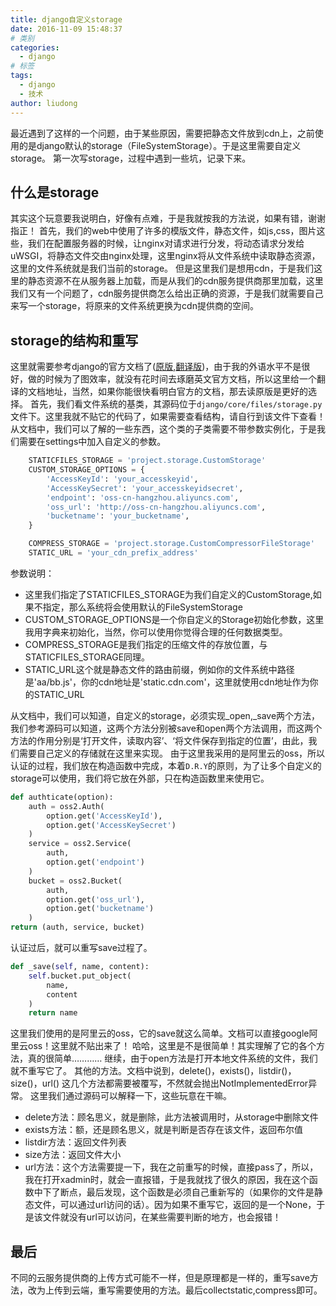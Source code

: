 ```yaml
---
title: django自定义storage
date: 2016-11-09 15:48:37
# 类别
categories:
  - django
# 标签
tags:
  - django
  - 技术
author: liudong
---
```

最近遇到了这样的一个问题，由于某些原因，需要把静态文件放到cdn上，之前使用的是django默认的storage（FileSystemStorage）。于是这里需要自定义storage。
第一次写storage，过程中遇到一些坑，记录下来。
<!--more-->
## 什么是storage
其实这个玩意要我说明白，好像有点难，于是我就按我的方法说，如果有错，谢谢指正！
首先，我们的web中使用了许多的模版文件，静态文件，如js,css，图片这些，我们在配置服务器的时候，让nginx对请求进行分发，将动态请求分发给uWSGI，将静态文件交由nginx处理，这里nginx将从文件系统中读取静态资源，这里的文件系统就是我们当前的storage。
但是这里我们是想用cdn，于是我们这里的静态资源不在从服务器上加载，而是从我们的cdn服务提供商那里加载，这里我们又有一个问题了，cdn服务提供商怎么给出正确的资源，于是我们就需要自己来写一个storage，将原来的文件系统更换为cdn提供商的空间。
## storage的结构和重写
这里就需要参考django的官方文档了([原版](https://docs.djangoproject.com/en/1.9/howto/custom-file-storage/),[翻译版](http://python.usyiyi.cn/django/howto/custom-file-storage.html))，由于我的外语水平不是很好，做的时候为了图效率，就没有花时间去琢磨英文官方文档，所以这里给一个翻译的文档地址，当然，如果你能很快看明白官方的文档，那去读原版是更好的选择。
首先，我们看文件系统的基类，其源码位于`django/core/files/storage.py`文件下。这里我就不贴它的代码了，如果需要查看结构，请自行到该文件下查看！
从文档中，我们可以了解的一些东西，这个类的子类需要不带参数实例化，于是我们需要在settings中加入自定义的参数。
``` python
    STATICFILES_STORAGE = 'project.storage.CustomStorage'
    CUSTOM_STORAGE_OPTIONS = {
        'AccessKeyId': 'your_accesskeyid',
        'AccessKeySecret': 'your_accesskeyidsecret',
        'endpoint': 'oss-cn-hangzhou.aliyuncs.com',
        'oss_url': 'http://oss-cn-hangzhou.aliyuncs.com',
        'bucketname': 'your_bucketname',
    }

    COMPRESS_STORAGE = 'project.storage.CustomCompressorFileStorage'
    STATIC_URL = 'your_cdn_prefix_address'
```
参数说明：
- 这里我们指定了STATICFILES_STORAGE为我们自定义的CustomStorage,如果不指定，那么系统将会使用默认的FileSystemStorage
- CUSTOM_STORAGE_OPTIONS是一个你自定义的Storage初始化参数，这里我用字典来初始化，当然，你可以使用你觉得合理的任何数据类型。
- COMPRESS_STORAGE是我们指定的压缩文件的存放位置，与STATICFILES_STORAGE同理。
- STATIC_URL这个就是静态文件的路由前缀，例如你的文件系统中路径是'aa/bb.js'，你的cdn地址是'static.cdn.com'，这里就使用cdn地址作为你的STATIC_URL

从文档中，我们可以知道，自定义的storage，必须实现_open,_save两个方法，我们参考源码可以知道，这两个方法分别被save和open两个方法调用，而这两个方法的作用分别是‘打开文件，读取内容’、‘将文件保存到指定的位置’，由此，我们需要自己定义的存储就在这里来实现。
由于这里我采用的是阿里云的oss，所以认证的过程，我们放在构造函数中完成，本着`D.R.Y`的原则，为了让多个自定义的storage可以使用，我们将它放在外部，只在构造函数里来使用它。
``` python
def authticate(option):
    auth = oss2.Auth(
        option.get('AccessKeyId'),
        option.get('AccessKeySecret')
    )
    service = oss2.Service(
        auth,
        option.get('endpoint')
    )
    bucket = oss2.Bucket(
        auth,
        option.get('oss_url'),
        option.get('bucketname')
    )
return (auth, service, bucket)
```
认证过后，就可以重写save过程了。
``` python
def _save(self, name, content):
    self.bucket.put_object(
        name,
        content
    )
    return name
```
这里我们使用的是阿里云的oss，它的save就这么简单。文档可以直接google阿里云oss！这里就不贴出来了！
哈哈，这里是不是很简单！其实理解了它的各个方法，真的很简单…………
继续，由于open方法是打开本地文件系统的文件，我们就不重写它了。
其他的方法。文档中说到，delete()，exists()，listdir()，size()，url() 这几个方法都需要被覆写，不然就会抛出NotImplementedError异常。
这里我们通过源码可以解释一下，这些玩意在干嘛。
- delete方法：顾名思义，就是删除，此方法被调用时，从storage中删除文件
- exists方法：额，还是顾名思义，就是判断是否存在该文件，返回布尔值
- listdir方法：返回文件列表
- size方法：返回文件大小
- url方法：这个方法需要提一下，我在之前重写的时候，直接pass了，所以，我在打开xadmin时，就会一直报错，于是我就找了很久的原因，我在这个函数中下了断点，最后发现，这个函数是必须自己重新写的（如果你的文件是静态文件，可以通过url访问的话）。因为如果不重写它，返回的是一个None，于是该文件就没有url可以访问，在某些需要判断的地方，也会报错！

## 最后
不同的云服务提供商的上传方式可能不一样，但是原理都是一样的，重写save方法，改为上传到云端，重写需要使用的方法。最后collectstatic,compress即可。
